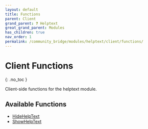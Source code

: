 ```yaml
---
layout: default
title: Functions
parent: Client
grand_parent: ❓ Helptext
great_grand_parent: Modules
has_children: true
nav_order: 1
permalink: /community_bridge/modules/helptext/client/functions/
---
```


# Client Functions
{: .no_toc }

Client-side functions for the helptext module.

## Available Functions

- [HideHelpText](HideHelpText)
- [ShowHelpText](ShowHelpText)
